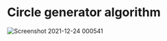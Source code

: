 # Circle generator algorithm
![Screenshot 2021-12-24 000541](https://user-images.githubusercontent.com/65161301/147278750-f4cf6711-6382-45ed-87e7-f6b823dc3411.png)
